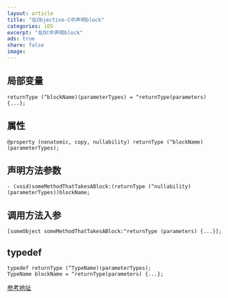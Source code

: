 ```yaml
---
layout: article
title: "在Objective-C中声明block"
categories: iOS
excerpt: "在OC中声明block"
ads: true
share: false
image:
---
```


## 局部变量

```
returnType (^blockName)(parameterTypes) = ^returnType(parameters) {...};
```

## 属性

```
@property (nonatomic, copy, nullability) returnType (^blockName)(parameterTypes);
```

## 声明方法参数

```
- (void)someMethodThatTakesABlock:(returnType (^nullability)(parameterTypes))blockName;
```

## 调用方法入参

```
[someObject someMethodThatTakesABlock:^returnType (parameters) {...}];
```

## typedef

```
typedef returnType (^TypeName)(parameterTypes);
TypeName blockName = ^returnType(parameters) {...};
```

[参考地址](http://fuckingblocksyntax.com/)